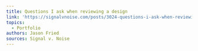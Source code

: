 ```yaml
---
title: Questions I ask when reviewing a design
link: 'https://signalvnoise.com/posts/3024-questions-i-ask-when-reviewing-a-design'
topics:
  - Portfolio
authors: Jason Fried
sources: Signal v. Noise
---
```


